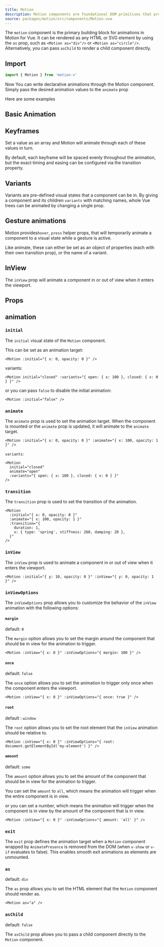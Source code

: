 ```yaml
---
title: Motion
description: Motion components are foundational DOM primitives that provide declarative animation capabilities.
source: packages/motion/src/components/Motion.vue
---
```


<Description>

The `motion` component is the primary building block for animations in Motion for Vue. It can be rendered as any HTML or SVG element by using the `as` prop, such as `<Motion as="div"/>` or `<Motion as="circle"/>`. Alternatively, you can pass `asChild` to render a child component directly.

</Description>

## Import

```ts
import { Motion } from 'motion-v'
```

Now You can write declarative animations through the Motion component. Simply pass the desired animation values to the `animate` prop

Here are some examples

## Basic Animation
<ComponentPreview name="MotionBasic" />

## Keyframes

Set a value as an array and Motion will animate through each of these values in turn.

By default, each keyframe will be spaced evenly throughout the animation, but the exact timing and easing can be configured via the transition property.

<ComponentPreview name="MotionKeyframes" />

## Variants

Variants are pre-defined visual states that a component can be in. By giving a component and its children `variants` with matching names, whole Vue trees can be animated by changing a single prop.

<ComponentPreview
 name="MotionVariants"
/>

## Gesture animations

Motion provides`hover`, `press` helper props, that will temporarily animate a component to a visual state while a gesture is active.

Like animate, these can either be set as an object of properties (each with their own transition prop), or the name of a variant.

<ComponentPreview name="MotionGesture"/>

## InView

The `inView` prop will animate a component in or out of view when it enters  the viewport.

<ComponentPreview name="MotionInView"/>

## Props

## animation

### `initial`

The `initial` visual state of the `Motion` component.

This can be set as an animation target:

```vue
<Motion :initial="{ x: 0, opacity: 0 }" />
```
variants:
```vue
<Motion initial="closed" :variants="{ open: { x: 100 }, closed: { x: 0 } }" />
```
or you can pass `false` to disable the initial animation:
```vue
<Motion :initial="false" />
```

### `animate`

The `animate` prop is used to set the animation target. When the component is mounted or the `animate` prop is updated, it will animate to the `animate` target.

```vue
<Motion :initial="{ x: 0, opacity: 0 }" :animate="{ x: 100, opacity: 1 }" />
```
`variants`:
```vue
<Motion
  initial="closed"
  animate="open"
  :variants="{ open: { x: 100 }, closed: { x: 0 } }"
/>
```

### `transition`

The `transition` prop is used to set the transition of the animation.
```vue
<Motion
  :initial="{ x: 0, opacity: 0 }"
  :animate="{ x: 100, opacity: 1 }"
  :transition="{
    duration: 1,
    x: { type: 'spring', stiffness: 260, damping: 20 },
  }"
/>
```

### `inView`

The `inView` prop is used to animate a component in or out of view when it enters  the viewport.

```vue
<Motion :initial="{ y: 10, opacity: 0 }" :inView="{ y: 0, opacity: 1 }" />
```

### `inViewOptions`

The `inViewOptions` prop allows you to customize the behavior of the `inView` animation with the following options:

#### `margin`
default: `0`

The `margin` option allows you to set the margin around the component that should be in view for the animation to trigger.

```vue
<Motion :inView="{ x: 0 }" :inViewOptions="{ margin: 100 }" />
```

#### `once`
default: `false`

The `once` option allows you to set the animation to trigger only once when the component enters the viewport.

```vue
<Motion :inView="{ x: 0 }" :inViewOptions="{ once: true }" />
```
#### `root`
default : `window`

The `root` option allows you to set the root element that the `inView` animation should be relative to.

```vue
<Motion :inView="{ x: 0 }" :inViewOptions="{ root: document.getElementById('my-element') }" />
```

#### `amount`

default: `some`

The `amount` option allows you to set the amount of the component that should be in view for the animation to trigger.

You can set the `amount` to `all`, which means the animation will trigger when the entire component is in view.

or you can set a number, which means the animation will trigger when the component is in view by the amount of the component that is in view.

```vue
<Motion :inView="{ x: 0 }" :inViewOptions="{ amount: 'all' }" />
```

### `exit`

The `exit` prop defines the animation target when a `Motion` component wrapped by `AnimatePresence` is removed from the DOM (when `v-show` or `v-if` evaluates to false). This enables smooth exit animations as elements are unmounted.

### `as`

default: `div`

The `as` prop allows you to set the HTML element that the `Motion` component should render as.

```vue
<Motion as="a" />
```

### `asChild`

default: `false`

The `asChild` prop allows you to pass a child component directly to the `Motion` component.
